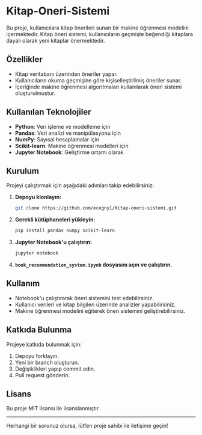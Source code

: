 # Kitap-Oneri-Sistemi

Bu proje, kullanıcılara kitap önerileri sunan bir makine öğrenmesi modelini içermektedir. Kitap öneri sistemi, kullanıcıların geçmişte beğendiği kitaplara dayalı olarak yeni kitaplar önermektedir.

## Özellikler
- Kitap veritabanı üzerinden öneriler yapar.
- Kullanıcıların okuma geçmişine göre kişiselleştirilmiş öneriler sunar.
- İçeriğinde makine öğrenmesi algoritmaları kullanılarak öneri sistemi oluşturulmuştur.

## Kullanılan Teknolojiler
- **Python**: Veri işleme ve modelleme için
- **Pandas**: Veri analizi ve manipülasyonu için
- **NumPy**: Sayısal hesaplamalar için
- **Scikit-learn**: Makine öğrenmesi modelleri için
- **Jupyter Notebook**: Geliştirme ortamı olarak

## Kurulum
Projeyi çalıştırmak için aşağıdaki adımları takip edebilirsiniz:

1. **Depoyu klonlayın:**
   ```bash
   git clone https://github.com/ecegny1/Kitap-oneri-sistemi.git
   ```
2. **Gerekli kütüphaneleri yükleyin:**
   ```bash
   pip install pandas numpy scikit-learn
   ```
3. **Jupyter Notebook'u çalıştırın:**
   ```bash
   jupyter notebook
   ```
4. **`book_recommendation_system.ipynb` dosyasını açın ve çalıştırın.**

## Kullanım
- Notebook'u çalıştırarak öneri sistemini test edebilirsiniz.
- Kullanıcı verileri ve kitap bilgileri üzerinde analizler yapabilirsiniz.
- Makine öğrenmesi modelini eğiterek öneri sistemini geliştirebilirsiniz.

## Katkıda Bulunma
Projeye katkıda bulunmak için:
1. Depoyu forklayın.
2. Yeni bir branch oluşturun.
3. Değişiklikleri yapıp commit edin.
4. Pull request gönderin.

## Lisans
Bu proje MIT lisansı ile lisanslanmıştır.

---
Herhangi bir sorunuz olursa, lütfen proje sahibi ile iletişime geçin!

